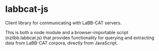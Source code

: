 # labbcat-js

Client library for communicating with LaBB-CAT servers.

This is both a node module and a browser-importable script (nzilbb.labbcat.js) that
provides functionality for querying and extracting data from LaBB-CAT corpora, directly
from JavaScript.


